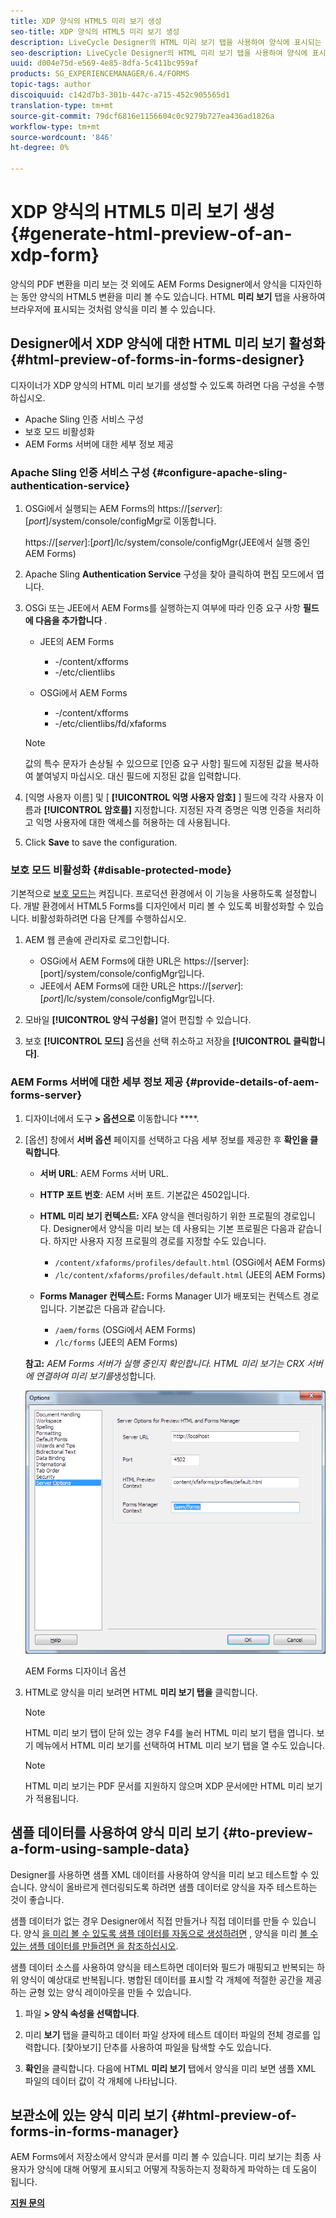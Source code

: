 ```yaml
---
title: XDP 양식의 HTML5 미리 보기 생성
seo-title: XDP 양식의 HTML5 미리 보기 생성
description: LiveCycle Designer의 HTML 미리 보기 탭을 사용하여 양식에 표시되는 내용을 미리 볼 수 있습니다.
seo-description: LiveCycle Designer의 HTML 미리 보기 탭을 사용하여 양식에 표시되는 내용을 미리 볼 수 있습니다.
uuid: d004e75d-e569-4e85-8dfa-5c411bc959af
products: SG_EXPERIENCEMANAGER/6.4/FORMS
topic-tags: author
discoiquuid: c142d7b3-301b-447c-a715-452c905565d1
translation-type: tm+mt
source-git-commit: 79dcf6816e1156604c0c9279b727ea436ad1826a
workflow-type: tm+mt
source-wordcount: '846'
ht-degree: 0%

---
```



# XDP 양식의 HTML5 미리 보기 생성 {#generate-html-preview-of-an-xdp-form}

양식의 PDF 변환을 미리 보는 것 외에도 AEM Forms Designer에서 양식을 디자인하는 동안 양식의 HTML5 변환을 미리 볼 수도 있습니다. HTML **미리 보기** 탭을 사용하여 브라우저에 표시되는 것처럼 양식을 미리 볼 수 있습니다.

## Designer에서 XDP 양식에 대한 HTML 미리 보기 활성화 {#html-preview-of-forms-in-forms-designer}

디자이너가 XDP 양식의 HTML 미리 보기를 생성할 수 있도록 하려면 다음 구성을 수행하십시오.

* Apache Sling 인증 서비스 구성
* 보호 모드 비활성화
* AEM Forms 서버에 대한 세부 정보 제공

### Apache Sling 인증 서비스 구성 {#configure-apache-sling-authentication-service}

1. OSGi에서 실행되는 AEM Forms의 https://[*server*]:[*port*]/system/console/configMgr로 이동합니다.

   https://[*server*]:[*port*]/lc/system/console/configMgr(JEE에서 실행 중인 AEM Forms)

1. Apache Sling **Authentication Service** 구성을 찾아 클릭하여 편집 모드에서 엽니다.

1. OSGi 또는 JEE에서 AEM Forms를 실행하는지 여부에 따라 인증 요구 사항 **필드에 다음을 추가합니다** .

   * JEE의 AEM Forms

      * -/content/xfforms
      * -/etc/clientlibs
   * OSGi에서 AEM Forms

      * -/content/xfforms
      * -/etc/clientlibs/fd/xfaforms

   >[!NOTE]
   >
   >값의 특수 문자가 손상될 수 있으므로 [인증 요구 사항] 필드에 지정된 값을 복사하여 붙여넣지 마십시오. 대신 필드에 지정된 값을 입력합니다.

1. [익명 사용자 이름] 및 [ **[!UICONTROL 익명 사용자 암호]** ] 필드에 각각 사용자 이름과 **[!UICONTROL 암호를]** 지정합니다. 지정된 자격 증명은 익명 인증을 처리하고 익명 사용자에 대한 액세스를 허용하는 데 사용됩니다.
1. Click **Save** to save the configuration.

### 보호 모드 비활성화 {#disable-protected-mode}

기본적으로 [보호 모드는](/help/forms/using/get-xdp-pdf-documents-aem.md) 켜집니다. 프로덕션 환경에서 이 기능을 사용하도록 설정합니다. 개발 환경에서 HTML5 Forms를 디자인에서 미리 볼 수 있도록 비활성화할 수 있습니다. 비활성화하려면 다음 단계를 수행하십시오.

1. AEM 웹 콘솔에 관리자로 로그인합니다.

   * OSGi에서 AEM Forms에 대한 URL은 https://[server]:[port]/system/console/configMgr입니다.
   * JEE에서 AEM Forms에 대한 URL은 https://[*server*]:[*port*]/lc/system/console/configMgr입니다.

1. 모바일 **[!UICONTROL 양식 구성을]** 열어 편집할 수 있습니다.
1. 보호 **[!UICONTROL 모드]** 옵션을 선택 취소하고 저장을 **[!UICONTROL 클릭합니다]**.

### AEM Forms 서버에 대한 세부 정보 제공 {#provide-details-of-aem-forms-server}

1. 디자이너에서 도구 **> 옵션으로** 이동합니다 ****.
1. [옵션] 창에서 **서버 옵션** 페이지를 선택하고 다음 세부 정보를 제공한 후 **확인을 클릭합니다**.

   * **서버 URL**: AEM Forms 서버 URL.
   * **HTTP 포트 번호**: AEM 서버 포트. 기본값은 4502입니다.
   * **HTML 미리 보기 컨텍스트:** XFA 양식을 렌더링하기 위한 프로필의 경로입니다. Designer에서 양식을 미리 보는 데 사용되는 기본 프로필은 다음과 같습니다. 하지만 사용자 지정 프로필의 경로를 지정할 수도 있습니다.

      * `/content/xfaforms/profiles/default.html` (OSGi에서 AEM Forms)
      * `/lc/content/xfaforms/profiles/default.html` (JEE의 AEM Forms)
   * **Forms Manager 컨텍스트:** Forms Manager UI가 배포되는 컨텍스트 경로입니다. 기본값은 다음과 같습니다.

      * `/aem/forms` (OSGi에서 AEM Forms)
      * `/lc/forms` (JEE의 AEM Forms)

   **참고:** *AEM Forms 서버가 실행 중인지 확인합니다. HTML 미리 보기는 CRX 서버에 연결하여 미리 보기를*&#x200B;생성합니다&#x200B;*.*

   ![AEM Forms 디자이너 옵션 ](assets/server_options.png)

   AEM Forms 디자이너 옵션

1. HTML로 양식을 미리 보려면 HTML **미리 보기 탭을** 클릭합니다.

   >[!NOTE]
   >
   >HTML 미리 보기 탭이 닫혀 있는 경우 F4를 눌러 HTML 미리 보기 탭을 엽니다. 보기 메뉴에서 HTML 미리 보기를 선택하여 HTML 미리 보기 탭을 열 수도 있습니다.

   >[!NOTE]
   >
   >HTML 미리 보기는 PDF 문서를 지원하지 않으며 XDP 문서에만 HTML 미리 보기가 적용됩니다.

## 샘플 데이터를 사용하여 양식 미리 보기 {#to-preview-a-form-using-sample-data}

Designer를 사용하면 샘플 XML 데이터를 사용하여 양식을 미리 보고 테스트할 수 있습니다. 양식이 올바르게 렌더링되도록 하려면 샘플 데이터로 양식을 자주 테스트하는 것이 좋습니다.

샘플 데이터가 없는 경우 Designer에서 직접 만들거나 직접 데이터를 만들 수 있습니다. 양식 [을 미리 볼 수 있도록 샘플 데이터를 자동으로 생성하려면](https://help.adobe.com/en_US/AEMForms/6.1/DesignerHelp/WS107c29ade9134a2c136ae6f212a1f379c94-8000.2.html#WS92d06802c76abadb-728f46ac129b395660c-7efe.2) , 양식을 미리 [볼 수 있는 샘플 데이터를 만들려면 을 참조하십시오](https://help.adobe.com/en_US/AEMForms/6.1/DesignerHelp/WS107c29ade9134a2c136ae6f212a1f379c94-8000.2.html#WS92d06802c76abadb-728f46ac129b395660c-7eff.2).

샘플 데이터 소스를 사용하여 양식을 테스트하면 데이터와 필드가 매핑되고 반복되는 하위 양식이 예상대로 반복됩니다. 병합된 데이터를 표시할 각 개체에 적절한 공간을 제공하는 균형 있는 양식 레이아웃을 만들 수 있습니다.

1. 파일 **> 양식 속성을 선택합니다**.

1. 미리 **보기** 탭을 클릭하고 데이터 파일 상자에 테스트 데이터 파일의 전체 경로를 입력합니다. [찾아보기] 단추를 사용하여 파일을 탐색할 수도 있습니다.

1. **확인**&#x200B;을 클릭합니다. 다음에 HTML **미리 보기** 탭에서 양식을 미리 보면 샘플 XML 파일의 데이터 값이 각 개체에 나타납니다.

## 보관소에 있는 양식 미리 보기 {#html-preview-of-forms-in-forms-manager}

AEM Forms에서 저장소에서 양식과 문서를 미리 볼 수 있습니다. 미리 보기는 최종 사용자가 양식에 대해 어떻게 표시되고 어떻게 작동하는지 정확하게 파악하는 데 도움이 됩니다.

[**지원 문의&#x200B;**](https://www.adobe.com/account/sign-in.supportportal.html)
